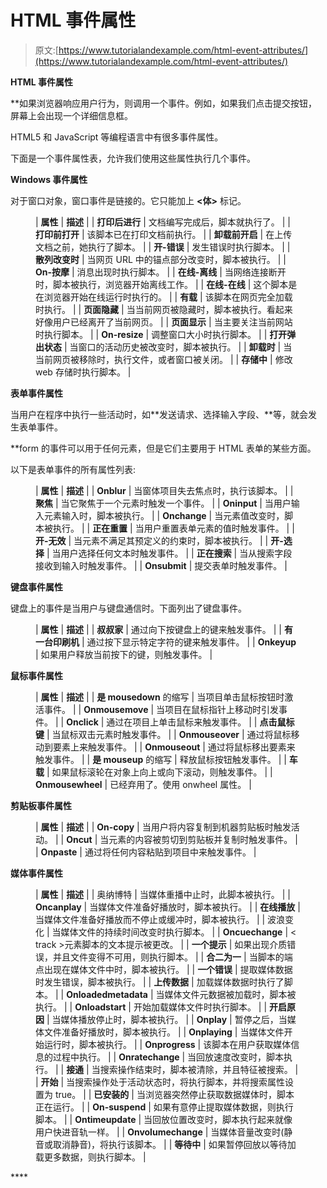 # HTML 事件属性

> 原文:[https://www.tutorialandexample.com/html-event-attributes/](https://www.tutorialandexample.com/html-event-attributes/)

**HTML 事件属性**

 **如果浏览器响应用户行为，则调用一个事件。例如，如果我们点击提交按钮，屏幕上会出现一个详细信息框。

HTML5 和 JavaScript 等编程语言中有很多事件属性。

下面是一个事件属性表，允许我们使用这些属性执行几个事件。

**Windows 事件属性**

对于窗口对象，窗口事件是链接的。它只能加上 **<体>** 标记。

<figure class="wp-block-table">

| **属性** | **描述** |
| **打印后进行** | 文档编写完成后，脚本就执行了。 |
| **打印前打开** | 该脚本已在打印文档前执行。 |
| **卸载前开启** | 在上传文档之前，她执行了脚本。 |
| **开-错误** | 发生错误时执行脚本。 |
| **散列改变时** | 当网页 URL 中的锚点部分改变时，脚本被执行。 |
| **On-按摩** | 消息出现时执行脚本。 |
| **在线-离线** | 当网络连接断开时，脚本被执行，浏览器开始离线工作。 |
| **在线-在线** | 这个脚本是在浏览器开始在线运行时执行的。 |
| **有载** | 该脚本在网页完全加载时执行。 |
| **页面隐藏** | 当当前网页被隐藏时，脚本被执行。看起来好像用户已经离开了当前网页。 |
| **页面显示** | 当主要关注当前网站时执行脚本。 |
| **On-resize** | 调整窗口大小时执行脚本。 |
| **打开弹出状态** | 当窗口的活动历史被改变时，脚本被执行。 |
| **卸载时** | 当当前网页被移除时，执行文件，或者窗口被关闭。 |
| **存储中** | 修改 web 存储时执行脚本。 |

</figure>

**表单事件属性**

当用户在程序中执行一些活动时，如**发送请求、选择输入字段、**等，就会发生表单事件。

 **form 的事件可以用于任何元素，但是它们主要用于 HTML 表单的某些方面。

以下是表单事件的所有属性列表:

<figure class="wp-block-table">

| **属性** | **描述** |
| **Onblur** | 当窗体项目失去焦点时，执行该脚本。 |
| **聚焦** | 当它聚焦于一个元素时触发一个事件。 |
| **Oninput** | 当用户输入元素输入时，脚本被执行。 |
| **Onchange** | 当元素值改变时，脚本被执行。 |
| **正在重置** | 当用户重置表单元素的值时触发事件。 |
| **开-无效** | 当元素不满足其预定义的约束时，脚本被执行。 |
| **开-选择** | 当用户选择任何文本时触发事件。 |
| **正在搜索** | 当从搜索字段接收到输入时触发事件。 |
| **Onsubmit** | 提交表单时触发事件。 |

</figure>

**键盘事件属性**

键盘上的事件是当用户与键盘通信时。下面列出了键盘事件。

<figure class="wp-block-table">

| **属性** | **描述** |
| **叔叔家** | 通过向下按键盘上的键来触发事件。 |
| **有一台印刷机** | 通过按下显示特定字符的键来触发事件。 |
| **Onkeyup** | 如果用户释放当前按下的键，则触发事件。 |

</figure>

**鼠标事件属性**

<figure class="wp-block-table">

| **属性** | **描述** |
| **是 mousedown** 的缩写 | 当项目单击鼠标按钮时激活事件。 |
| **Onmousemove** | 当项目在鼠标指针上移动时引发事件。 |
| **Onclick** | 通过在项目上单击鼠标来触发事件。 |
| **点击鼠标键** | 当鼠标双击元素时触发事件。 |
| **Onmouseover** | 通过将鼠标移动到要素上来触发事件。 |
| **Onmouseout** | 通过将鼠标移出要素来触发事件。 |
| **是 mouseup** 的缩写 | 释放鼠标按钮触发事件。 |
| **车载** | 如果鼠标滚轮在对象上向上或向下滚动，则触发事件。 |
| **Onmousewheel** | 已经弃用了。使用 onwheel 属性。 |

</figure>

**剪贴板事件属性**

<figure class="wp-block-table">

| **属性** | **描述** |
| **On-copy** | 当用户将内容复制到机器剪贴板时触发活动。 |
| **Oncut** | 当元素的内容被剪切到剪贴板并复制时触发事件。 |
| **Onpaste** | 通过将任何内容粘贴到项目中来触发事件。 |

</figure>

**媒体事件属性**

<figure class="wp-block-table">

| **属性** | **描述** |
| 奥纳博特 | 当媒体重播中止时，此脚本被执行。 |
| **Oncanplay** | 当媒体文件准备好播放时，脚本被执行。 |
| **在线播放** | 当媒体文件准备好播放而不停止或缓冲时，脚本被执行。 |
| 波浪变化 | 当媒体文件的持续时间改变时执行脚本。 |
| **Oncuechange** | < track >元素脚本的文本提示被更改。 |
| **一个提示** | 如果出现介质错误，并且文件变得不可用，则执行脚本。 |
| **合二为一** | 当脚本的端点出现在媒体文件中时，脚本被执行。 |
| **一个错误** | 提取媒体数据时发生错误，脚本被执行。 |
| **上传数据** | 加载媒体数据时执行了脚本。 |
| **Onloadedmetadata** | 当媒体文件元数据被加载时，脚本被执行。 |
| **Onloadstart** | 开始加载媒体文件时执行脚本。 |
| **开启原因** | 当媒体播放停止时，脚本被执行。 |
| **Onplay** | 暂停之后，当媒体文件准备好播放时，脚本被执行。 |
| **Onplaying** | 当媒体文件开始运行时，脚本被执行。 |
| **Onprogress** | 该脚本在用户获取媒体信息的过程中执行。 |
| **Onratechange** | 当回放速度改变时，脚本执行。 |
| **接通** | 当搜索操作结束时，脚本被清除，并且特征被搜索。 |
| **开始** | 当搜索操作处于活动状态时，将执行脚本，并将搜索属性设置为 true。 |
| **已安装的** | 当浏览器突然停止获取数据媒体时，脚本正在运行。 |
| **On-suspend** | 如果有意停止提取媒体数据，则执行脚本。 |
| **Ontimeupdate** | 当回放位置改变时，脚本执行起来就像用户快进音轨一样。 |
| **Onvolumechange** | 当媒体音量改变时(静音或取消静音)，将执行该脚本。 |
| **等待中** | 如果暂停回放以等待加载更多数据，则执行脚本。 |

</figure>****